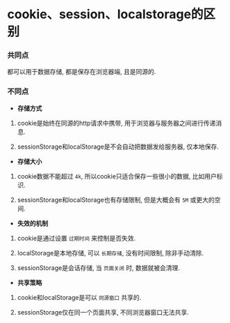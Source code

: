 # cookie、session、localstorage的区别

### 共同点

都可以用于数据存储, 都是保存在浏览器端, 且是同源的.

### 不同点

- **存储方式**

1. cookie是始终在同源的http请求中携带, 用于浏览器与服务器之间进行传递消息.

2. sessionStorage和localStorage是不会自动把数据发给服务器, 仅本地保存.

- **存储大小**

1. cookie数据不能超过 ```4k```, 所以cookie只适合保存一些很小的数据, 比如用户标识.

2. sessionStorage和localStorage也有存储限制, 但是大概会有 ```5M``` 或更大的空间.

- **失效的机制**

1. cookie是通过设置 ```过期时间``` 来控制是否失效.

2. localStorage是本地存储, 可以 ```长期存储```, 没有时间限制, 除非手动清除.

3. sessionStorage是会话存储, 当 ```页面关闭``` 时, 数据就被会清理.

- **共享策略**

1. cookie和localStorage是可以 ```同源窗口``` 共享的.

2. sessionStorage仅在同一个页面共享, 不同浏览器窗口无法共享.

